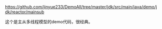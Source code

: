 

https://github.com/jinyue233/DemoAll/tree/master/jdk/src/main/java/demo/jdk/reactor/mainsub

这个是主从多线程模型的demo代码，很经典。

